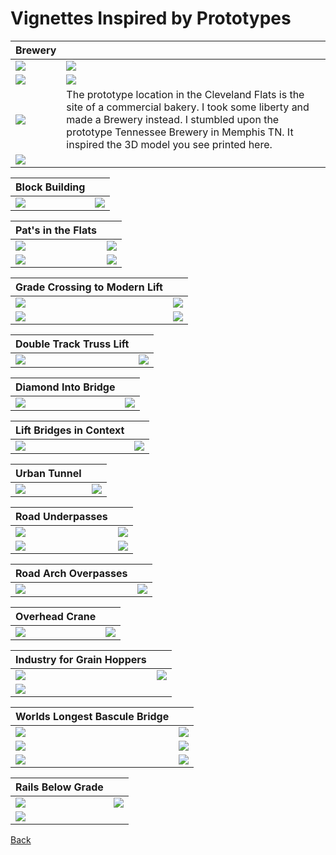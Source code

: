 # Vignettes Inspired by Prototypes


| Brewery                      |                              |
|------------------------------|------------------------------|
|![](./buildingBrewA_p.png)    |![](./buildingBrewA.png)      |
|![](./buildingBrewB_p.png)    |![](./buildingBrewB.png)      |
|![](./buildingBrewC.png)      | The prototype location in the Cleveland Flats is the site of a commercial bakery. I took some liberty and made a Brewery instead. I stumbled upon the prototype Tennessee Brewery in Memphis TN. It inspired the 3D model you see printed here.
![](./brewFrontElevationModel.png)|

| Block Building               |                              |
|------------------------------|------------------------------|
|![](protoB.png)               |![](buildingBlockFrontB.png)  |

| Pat's in the Flats           |                              |
|------------------------------|------------------------------|
|![](../20230822/!IMG_1018.png)|![](../buildingPatsInFlats/PatsOilStorageBackground.png)|
|![](./steelViaduct.png)       |![](./buildingPatsFromAbove.png)|

| Grade Crossing to Modern Lift|                              |
|------------------------------|------------------------------|
|![](./gradeCrossingToModernLift.png) |![](./gradeCrossingToModernLift_p.png) |
|![](../prototypeInspiration/curveToLiftBridge.png)| ![](./modernLiftBridgeSide.png) |

| Double Track Truss Lift      |                              |
|------------------------------|------------------------------|
|![](./doubleTrackTrussLift_p.png)|![](./doubleTrackTrussLift_.png)|

| Diamond Into Bridge          |                              |
|------------------------------|------------------------------|
|![](../prototypeInspiration/levelCrossingAtBridge_p.png)|![](../prototypeInspiration/diamondIntoBridge.png)|

| Lift Bridges in Context      |                              |
|------------------------------|------------------------------|
|![](./railLiftBridges_p.png)  |![](./basculeSetting.png)     |

| Urban Tunnel                 |                              |
|------------------------------|------------------------------|
|![](./urbanTunnelA_p.png)     |![](./urbanTunnelA.png)       |

| Road Underpasses             |                              |
|------------------------------|------------------------------|
|![](./pennUnderpassA_p.png)   |![](./pennRoadUnderpassA.png) |
|![](./underpassB_p.png)       |![](./underpassB.png)         |

| Road Arch Overpasses         |                              |
|------------------------------|------------------------------|
|![](./roadArchOverpass_p.png) |![](./roadArchOverpass.png)   |

| Overhead Crane               |                              |
|------------------------------|------------------------------|
|![](./overheadCrane_p.png)    |![](./overheadCrane.png)      |

| Industry for Grain Hoppers   |                              |
|------------------------------|------------------------------|
|![](../prototypeInspiration/industry.png)|![](./industryForGrainHoppers.png)|
|![](industryForGrainHoppersB_p.png)|

| Worlds Longest Bascule Bridge|                              |
|------------------------------|------------------------------|
|![](./basculeA_p.png)         |![](./basculeA.png)           |
|![](./basculeB_p.png)         |![](./basculeB.png)           |
|![](./basculeC_p.png)         |![](./basculeC.png)           |

| Rails Below Grade            |                              |
|------------------------------|------------------------------|
|![](./railsBelowGradeA_p.png) |![](./railsBelowGradeA.png)   |
|![](./railsBelowGradeB_p.png) |                              |

[Back](https://nscale4by8.github.io/nscale4x8/)
